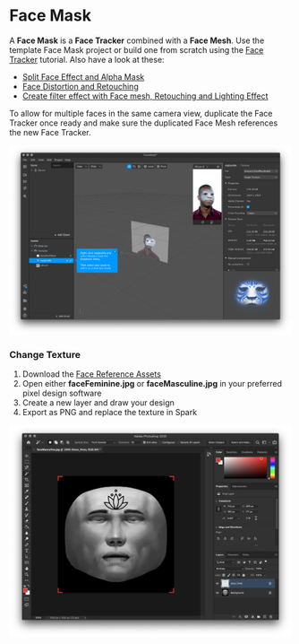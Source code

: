 # Face Mask

A **Face Mask** is a **Face Tracker** combined with a **Face Mesh**. Use the template Face Mask project or build one from scratch using the [Face Tracker](https://sparkar.facebook.com/ar-studio/learn/documentation/tutorials/quick-start-guide) tutorial. Also have a look at these:

* [Split Face Effect and Alpha Mask](https://www.youtube.com/watch?v=OHBQYAr79Dc)
* [Face Distortion and Retouching](https://sparkar.facebook.com/ar-studio/learn/documentation/tutorials/face-distortion-and-retouching/)
* [Create filter effect with Face mesh, Retouching and Lighting Effect](https://www.youtube.com/watch?v=RapfrXtyliU&feature=emb_logo)

To allow for multiple faces in the same camera view, duplicate the Face Tracker once ready and make sure the duplicated Face Mesh references the new Face Tracker.

![](../../.gitbook/assets/spark-face-mask.png)

### Change Texture

1. Download  the [Face Reference Assets](https://sparkar.facebook.com/ar-studio/learn/documentation/before-you-start/basics/using-the-face-reference-assets/)
2. Open either **faceFeminine.jpg** or **faceMasculine.jpg** in your preferred pixel design software
3. Create a new layer and draw your design
4. Export as PNG and replace the texture in Spark

![](../../.gitbook/assets/spark-change-texture.png)

